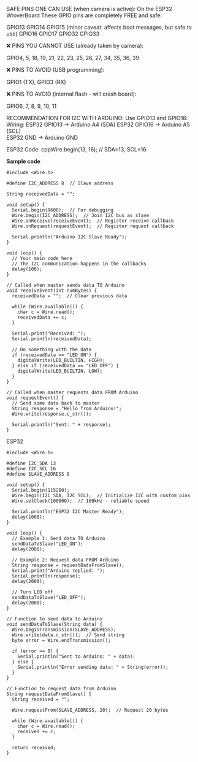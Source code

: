 SAFE PINS ONE CAN USE (when camera is active): On the ESP32 WroverBoard
These GPIO pins are completely FREE and safe:

GPIO13
GPIO14
GPIO15 (minor caveat: affects boot messages, but safe to use)
GPIO16
GPIO17
GPIO32
GPIO33

❌ PINS YOU CANNOT USE (already taken by camera):

GPIO4, 5, 18, 19, 21, 22, 23, 25, 26, 27, 34, 35, 36, 39

❌ PINS TO AVOID (USB programming):

GPIO1 (TX), GPIO3 (RX)

❌ PINS TO AVOID (internal flash - will crash board):

GPIO6, 7, 8, 9, 10, 11


RECOMMENDATION FOR I2C WITH ARDUINO:
Use GPIO13 and GPIO16:
Wiring:
ESP32 GPIO13  →  Arduino A4 (SDA)
ESP32 GPIO16  →  Arduino A5 (SCL)  
ESP32 GND     →  Arduino GND

ESP32 Code:
cppWire.begin(13, 16); // SDA=13, SCL=16

**Sample code**
~~~
#include <Wire.h>

#define I2C_ADDRESS 8  // Slave address

String receivedData = "";

void setup() {
  Serial.begin(9600);  // For debugging
  Wire.begin(I2C_ADDRESS);  // Join I2C bus as slave
  Wire.onReceive(receiveEvent);  // Register receive callback
  Wire.onRequest(requestEvent);  // Register request callback
  
  Serial.println("Arduino I2C Slave Ready");
}

void loop() {
  // Your main code here
  // The I2C communication happens in the callbacks
  delay(100);
}

// Called when master sends data TO Arduino
void receiveEvent(int numBytes) {
  receivedData = "";  // Clear previous data
  
  while (Wire.available()) {
    char c = Wire.read();
    receivedData += c;
  }
  
  Serial.print("Received: ");
  Serial.println(receivedData);
  
  // Do something with the data
  if (receivedData == "LED_ON") {
    digitalWrite(LED_BUILTIN, HIGH);
  } else if (receivedData == "LED_OFF") {
    digitalWrite(LED_BUILTIN, LOW);
  }
}

// Called when master requests data FROM Arduino
void requestEvent() {
  // Send some data back to master
  String response = "Hello from Arduino!";
  Wire.write(response.c_str());
  
  Serial.println("Sent: " + response);
}
~~~

ESP32
~~~
#include <Wire.h>

#define I2C_SDA 13
#define I2C_SCL 16
#define SLAVE_ADDRESS 8

void setup() {
  Serial.begin(115200);
  Wire.begin(I2C_SDA, I2C_SCL);  // Initialize I2C with custom pins
  Wire.setClock(100000);  // 100kHz - reliable speed
  
  Serial.println("ESP32 I2C Master Ready");
  delay(1000);
}

void loop() {
  // Example 1: Send data TO Arduino
  sendDataToSlave("LED_ON");
  delay(2000);
  
  // Example 2: Request data FROM Arduino
  String response = requestDataFromSlave();
  Serial.print("Arduino replied: ");
  Serial.println(response);
  delay(2000);
  
  // Turn LED off
  sendDataToSlave("LED_OFF");
  delay(2000);
}

// Function to send data to Arduino
void sendDataToSlave(String data) {
  Wire.beginTransmission(SLAVE_ADDRESS);
  Wire.write(data.c_str());  // Send string
  byte error = Wire.endTransmission();
  
  if (error == 0) {
    Serial.println("Sent to Arduino: " + data);
  } else {
    Serial.println("Error sending data: " + String(error));
  }
}

// Function to request data from Arduino
String requestDataFromSlave() {
  String received = "";
  
  Wire.requestFrom(SLAVE_ADDRESS, 20);  // Request 20 bytes
  
  while (Wire.available()) {
    char c = Wire.read();
    received += c;
  }
  
  return received;
}
~~~
